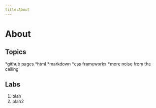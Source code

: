 ```yaml
---
title:About
---
```


# About

## Topics

*github pages
	*html
	*markdown
*css frameworks
*more noise from the ceiling

## Labs

1. blah
2. blah2